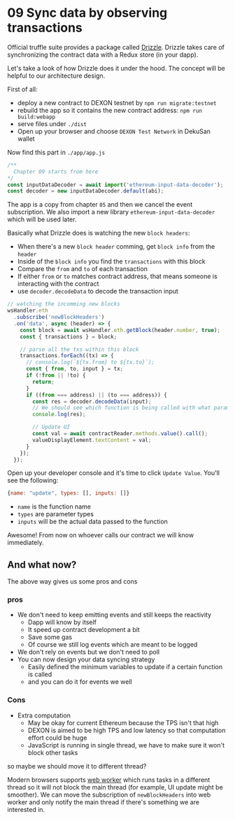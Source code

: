 # 09 Sync data by observing transactions

Official truffle suite provides a package called [Drizzle](https://truffleframework.com/drizzle). 
Drizzle takes care of synchronizing the contract data with a Redux store (in your dapp). 

Let's take a look of how Drizzle does it under the hood. The concept will be helpful to our architecture design.

First of all: 
- deploy a new contract to DEXON testnet by `npm run migrate:testnet`
- rebuild the app so it contains the new contract address: `npm run build:webapp`
- serve files under `./dist`
- Open up your browser and choose `DEXON Test Network` in DekuSan wallet

Now find this part in `./app/app.js`
```js
/**
  Chapter 09 starts from here
*/
const inputDataDecoder = await import('ethereum-input-data-decoder');
const decoder = new inputDataDecoder.default(abi);
```
The app is a copy from chapter `05` and then we cancel the event subscription.
We also import a new library `ethereum-input-data-decoder` which will be used later.

Basically what Drizzle does is watching the new `block headers`:
- When there's a new `block header` comming, get `block info` from the `header`
- Inside of the `block info` you find the `transactions` with this block
- Compare the `from` and `to` of each transaction
- If either `from` or `to` matches contract address, that means someone is interacting with the contract
- use `decoder.decodeData` to decode the transaction input

```js
// watching the incomming new blocks
wsHandler.eth
  .subscribe('newBlockHeaders')
  .on('data', async (header) => {
    const block = await wsHandler.eth.getBlock(header.number, true);
    const { transactions } = block;

    // parse all the txs within this block
    transactions.forEach((tx) => {
      // console.log(`${tx.from} to ${tx.to}`);
      const { from, to, input } = tx;
      if (!from || !to) {
        return;
      }
      if ((from === address) || (to === address)) {
        const res = decoder.decodeData(input);
        // We should see which function is being called with what parameters
        console.log(res);

        // Update UI
        const val = await contractReader.methods.value().call();
        valueDisplayElement.textContent = val;
      }
    });
  });
```

Open up your developer console and it's time to click `Update Value`. You'll see the following:
```js
{name: "update", types: [], inputs: []}
```
- `name` is the function name
- `types` are parameter types
- `inputs` will be the actual data passed to the function

Awesome! From now on whoever calls our contract we will know immediately.

## And what now?

The above way gives us some pros and cons

### pros
- We don't need to keep emitting events and still keeps the reactivity
  - Dapp will know by itself
  - It speed up contract development a bit
  - Save some gas
  - Of course we still log events which are meant to be logged
- We don't rely on events but we don't need to poll
- You can now design your data syncing strategy
  - Easily defined the minimum variables to update if a certain function is called
  - and you can do it for events we well

### Cons
- Extra computation
  - May be okay for current Ethereum because the TPS isn't that high
  - DEXON is aimed to be high TPS and low latency so that computation effort could be huge
  - JavaScript is running in single thread, we have to make sure it won't block other tasks

so maybe we should move it to different thread?

Modern browsers supports [web worker](https://developer.mozilla.org/zh-TW/docs/Web/API/Web_Workers_API/Using_web_workers) which runs tasks in a different thread so it will not block the main thread (for example, UI update might be smoother). 
We can move the subscription of `newBlockHeaders` into web worker and only notify the main thread if there's something we are interested in.
